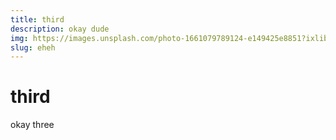 ```yaml
---
title: third
description: okay dude
img: https://images.unsplash.com/photo-1661079789124-e149425e8851?ixlib=rb-1.2.1&ixid=MnwxMjA3fDB8MHxwaG90by1wYWdlfHx8fGVufDB8fHx8&auto=format&fit=crop&w=994&q=80
slug: eheh
---
```


# third

okay three
